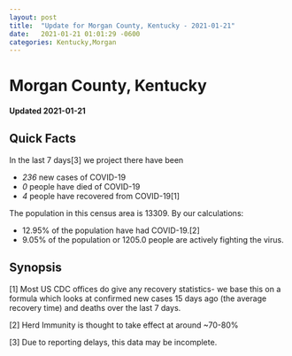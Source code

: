 ```yaml
---
layout: post
title:  "Update for Morgan County, Kentucky - 2021-01-21"
date:   2021-01-21 01:01:29 -0600
categories: Kentucky,Morgan
---
```


# Morgan County, Kentucky
#### Updated 2021-01-21

## Quick Facts

In the last 7 days[3] we project there have been
- *236* new cases of COVID-19
- *0* people have died of COVID-19
- *4* people have recovered from COVID-19[1]

The population in this census area is 13309. By our calculations:
- 12.95% of the population have had COVID-19.[2]
- 9.05% of the population or 1205.0 people are actively fighting the virus.

## Synopsis




[1] Most US CDC offices do give any recovery statistics- we base this on a formula which looks at confirmed new cases
15 days ago (the average recovery time) and deaths over the last 7 days.

[2] Herd Immunity is thought to take effect at around ~70-80%

[3] Due to reporting delays, this data may be incomplete.
 
    